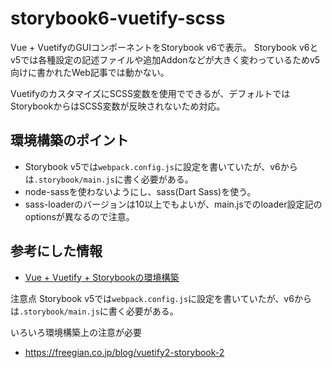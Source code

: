 # storybook6-vuetify-scss

Vue + VuetifyのGUIコンポーネントをStorybook v6で表示。
Storybook v6とv5では各種設定の記述ファイルや追加Addonなどが大きく変わっているためv5向けに書かれたWeb記事では動かない。

VuetifyのカスタマイズにSCSS変数を使用でできるが、デフォルトではStorybookからはSCSS変数が反映されないため対応。

## 環境構築のポイント

- Storybook v5では`webpack.config.js`に設定を書いていたが、v6からは`.storybook/main.js`に書く必要がある。
- node-sassを使わないようにし、sass(Dart Sass)を使う。
- sass-loaderのバージョンは10以上でもよいが、main.jsでのloader設定記のoptionsが異なるので注意。

## 参考にした情報

- [Vue + Vuetify + Storybookの環境構築](https://qiita.com/wakana_t_miri/items/d1d13afbf3713346e8f0)

注意点
Storybook v5では`webpack.config.js`に設定を書いていたが、v6からは`.storybook/main.js`に書く必要がある。

いろいろ環境構築上の注意が必要
- https://freegian.co.jp/blog/vuetify2-storybook-2
